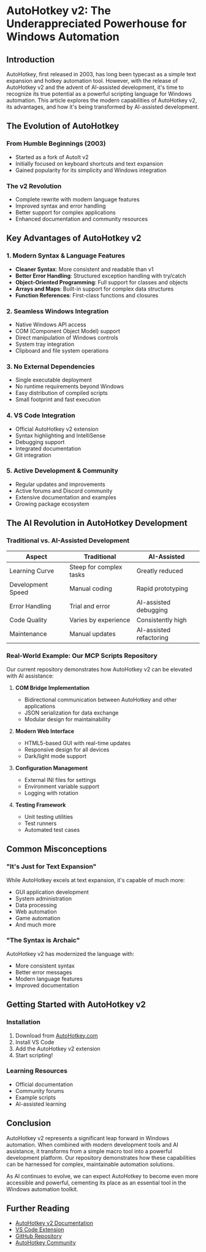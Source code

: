 # AutoHotkey v2: The Underappreciated Powerhouse for Windows Automation

## Introduction

AutoHotkey, first released in 2003, has long been typecast as a simple text expansion and hotkey automation tool. However, with the release of AutoHotkey v2 and the advent of AI-assisted development, it's time to recognize its true potential as a powerful scripting language for Windows automation. This article explores the modern capabilities of AutoHotkey v2, its advantages, and how it's being transformed by AI-assisted development.

## The Evolution of AutoHotkey

### From Humble Beginnings (2003)
- Started as a fork of AutoIt v2
- Initially focused on keyboard shortcuts and text expansion
- Gained popularity for its simplicity and Windows integration

### The v2 Revolution
- Complete rewrite with modern language features
- Improved syntax and error handling
- Better support for complex applications
- Enhanced documentation and community resources

## Key Advantages of AutoHotkey v2

### 1. Modern Syntax & Language Features
- **Cleaner Syntax**: More consistent and readable than v1
- **Better Error Handling**: Structured exception handling with try/catch
- **Object-Oriented Programming**: Full support for classes and objects
- **Arrays and Maps**: Built-in support for complex data structures
- **Function References**: First-class functions and closures

### 2. Seamless Windows Integration
- Native Windows API access
- COM (Component Object Model) support
- Direct manipulation of Windows controls
- System tray integration
- Clipboard and file system operations

### 3. No External Dependencies
- Single executable deployment
- No runtime requirements beyond Windows
- Easy distribution of compiled scripts
- Small footprint and fast execution

### 4. VS Code Integration
- Official AutoHotkey v2 extension
- Syntax highlighting and IntelliSense
- Debugging support
- Integrated documentation
- Git integration

### 5. Active Development & Community
- Regular updates and improvements
- Active forums and Discord community
- Extensive documentation and examples
- Growing package ecosystem

## The AI Revolution in AutoHotkey Development

### Traditional vs. AI-Assisted Development
| Aspect | Traditional | AI-Assisted |
|--------|-------------|-------------|
| Learning Curve | Steep for complex tasks | Greatly reduced |
| Development Speed | Manual coding | Rapid prototyping |
| Error Handling | Trial and error | AI-assisted debugging |
| Code Quality | Varies by experience | Consistently high |
| Maintenance | Manual updates | AI-assisted refactoring |

### Real-World Example: Our MCP Scripts Repository
Our current repository demonstrates how AutoHotkey v2 can be elevated with AI assistance:

1. **COM Bridge Implementation**
   - Bidirectional communication between AutoHotkey and other applications
   - JSON serialization for data exchange
   - Modular design for maintainability

2. **Modern Web Interface**
   - HTML5-based GUI with real-time updates
   - Responsive design for all devices
   - Dark/light mode support

3. **Configuration Management**
   - External INI files for settings
   - Environment variable support
   - Logging with rotation

4. **Testing Framework**
   - Unit testing utilities
   - Test runners
   - Automated test cases

## Common Misconceptions

### "It's Just for Text Expansion"
While AutoHotkey excels at text expansion, it's capable of much more:
- GUI application development
- System administration
- Data processing
- Web automation
- Game automation
- And much more

### "The Syntax is Archaic"
AutoHotkey v2 has modernized the language with:
- More consistent syntax
- Better error messages
- Modern language features
- Improved documentation

## Getting Started with AutoHotkey v2

### Installation
1. Download from [AutoHotkey.com](https://www.autohotkey.com/)
2. Install VS Code
3. Add the AutoHotkey v2 extension
4. Start scripting!

### Learning Resources
- Official documentation
- Community forums
- Example scripts
- AI-assisted learning

## Conclusion

AutoHotkey v2 represents a significant leap forward in Windows automation. When combined with modern development tools and AI assistance, it transforms from a simple macro tool into a powerful development platform. Our repository demonstrates how these capabilities can be harnessed for complex, maintainable automation solutions.

As AI continues to evolve, we can expect AutoHotkey to become even more accessible and powerful, cementing its place as an essential tool in the Windows automation toolkit.

## Further Reading
- [AutoHotkey v2 Documentation](https://www.autohotkey.com/docs/v2/)
- [VS Code Extension](https://marketplace.visualstudio.com/items?itemName=thqby.vscode-autohotkey2-lsp)
- [GitHub Repository](https://github.com/AutoHotkey/AutoHotkey)
- [AutoHotkey Community](https://www.autohotkey.com/boards/)
